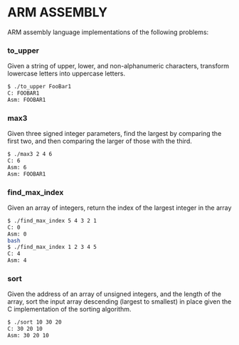 # ARM ASSEMBLY

ARM assembly language implementations of the following problems:

### to_upper 
Given a string of upper, lower, and non-alphanumeric characters, transform lowercase letters into uppercase letters.

```bash
$ ./to_upper FooBar1
C: FOOBAR1
Asm: FOOBAR1
```

### max3 
Given three signed integer parameters, find the largest by comparing the first two, and then comparing the larger of those with the third. 

```bash
$ ./max3 2 4 6
C: 6
Asm: 6
Asm: FOOBAR1
```

### find_max_index 
Given an array of integers, return the index of the largest integer in the array

```bash
$ ./find_max_index 5 4 3 2 1
C: 0
Asm: 0
bash
$ ./find_max_index 1 2 3 4 5
C: 4
Asm: 4
```

### sort 
Given the address of an array of unsigned integers, and the length of the array, sort the input array descending (largest to smallest) in place given the C implementation of the sorting algorithm.

```bash
$ ./sort 10 30 20
C: 30 20 10
Asm: 30 20 10
```
